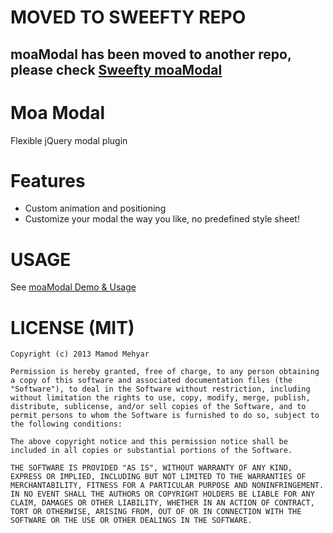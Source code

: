 
MOVED TO SWEEFTY REPO
=====================

moaModal has been moved to another repo, please check [Sweefty moaModal](https://github.com/Sweefty/moaModal)
--------------------------------------------------------------------------------------------------------------

Moa Modal
=========

Flexible jQuery modal plugin

Features
========

- Custom animation and positioning
- Customize your modal the way you like, no predefined style sheet!


USAGE
=====

See [moaModal Demo & Usage ](http://sweefty.com/moaModal)


LICENSE (MIT)
=============
    
    Copyright (c) 2013 Mamod Mehyar

    Permission is hereby granted, free of charge, to any person obtaining a copy of this software and associated documentation files (the "Software"), to deal in the Software without restriction, including without limitation the rights to use, copy, modify, merge, publish, distribute, sublicense, and/or sell copies of the Software, and to permit persons to whom the Software is furnished to do so, subject to the following conditions:

    The above copyright notice and this permission notice shall be included in all copies or substantial portions of the Software.

    THE SOFTWARE IS PROVIDED "AS IS", WITHOUT WARRANTY OF ANY KIND, EXPRESS OR IMPLIED, INCLUDING BUT NOT LIMITED TO THE WARRANTIES OF MERCHANTABILITY, FITNESS FOR A PARTICULAR PURPOSE AND NONINFRINGEMENT. IN NO EVENT SHALL THE AUTHORS OR COPYRIGHT HOLDERS BE LIABLE FOR ANY CLAIM, DAMAGES OR OTHER LIABILITY, WHETHER IN AN ACTION OF CONTRACT, TORT OR OTHERWISE, ARISING FROM, OUT OF OR IN CONNECTION WITH THE SOFTWARE OR THE USE OR OTHER DEALINGS IN THE SOFTWARE.
